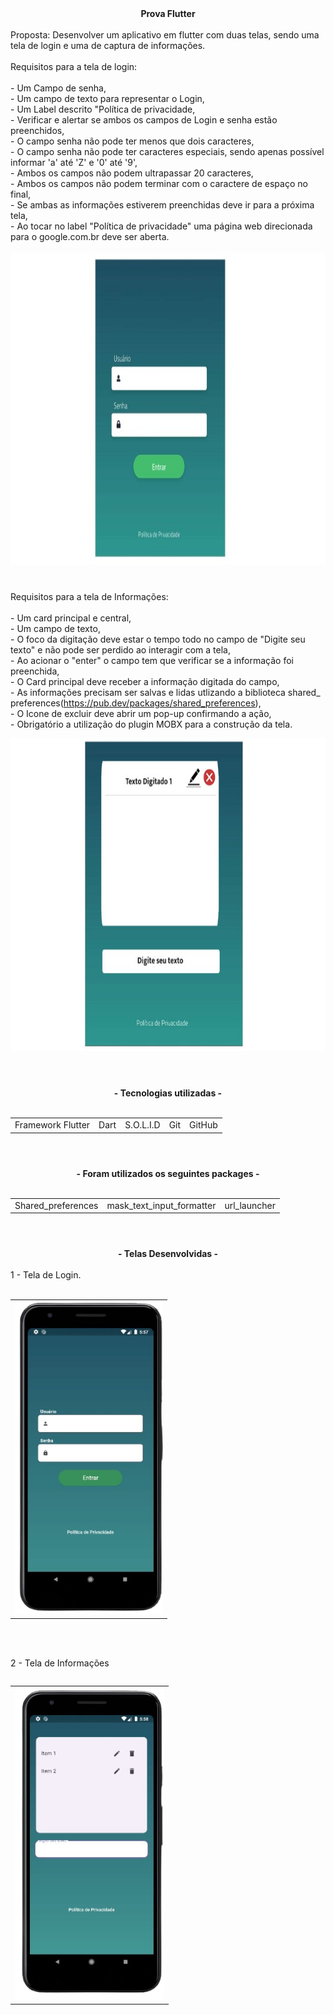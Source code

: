 
 <div align="center">  
  <strong>Prova Flutter </strong>
</div>

<br>


 <div>  
  Proposta: Desenvolver um aplicativo em flutter com duas telas, sendo uma tela de login e uma de captura de informações.
</div>
<br>
 
 <div>  
Requisitos para a tela de login:
   <br>
   <br>
   - Um Campo de senha,
   <br>
   - Um campo de texto para representar o Login,
   <br>
   - Um Label descrito "Política de privacidade,
   <br>
   - Verificar e alertar se ambos os campos de Login e senha estão preenchidos,
   <br>
   - O campo senha não pode ter menos que dois caracteres,
   <br>
   - O campo senha não pode ter caracteres especiais, sendo apenas possível informar 'a' até 'Z' e '0' até '9',
   <br>
   - Ambos os campos não podem ultrapassar 20 caracteres,
   <br>
   - Ambos os campos não podem terminar com o caractere de espaço no final,
   <br>
   - Se ambas as informações estiverem preenchidas deve ir para a próxima tela,
   <br>
   - Ao tocar no label "Política de privacidade" uma página web direcionada para o google.com.br deve ser aberta.
</div>  
<br>
 <td>
    <img src="https://github.com/ricardocaironi/prova-flutter/blob/master/assets/escopo_login.jpg" alt="Details Page - version mobile" height="500px">
 </td>

#

Requisitos para a tela de Informações:
   <br>
   <br>
     - Um card principal e central,
   <br>
    - Um campo de texto,
   <br>
    - O foco da digitação deve estar o tempo todo no campo de "Digite seu texto" e não pode ser perdido ao interagir com a tela,
   <br>
    - Ao acionar o "enter" o campo tem que verificar se a informação foi preenchida,
   <br>
    - O Card principal deve receber a informação digitada do campo, 
    <br>
    - As informações precisam ser salvas e lidas utlizando a biblioteca shared_ preferences(https://pub.dev/packages/shared_preferences),
   <br>
    - O Icone de excluir deve abrir um pop-up confirmando a ação,
   <br>
    - Obrigatório a utilização do plugin MOBX para a construção da tela.
</div>  
 <td>
    <img src="https://github.com/ricardocaironi/prova-flutter/blob/master/assets/escopo_info.jpg" alt="Details Page - version mobile" height="500px">
 </td>


<br>


#

 <br>

 <div align="center">  
  <strong> - Tecnologias utilizadas - </strong>
</div>   

<br>

<table align="center">
 <tr>
  <td>Framework Flutter</td>  
  <td>Dart</td>
  <td>S.O.L.I.D</td>
  <td>Git</td>
  <td>GitHub</td>
 </tr>
</table>

#
<br>
 <div align="center">  
  <strong> - Foram utilizados os seguintes packages - </strong>
</div>  

<br>

<table align="center">
 <tr>
  <td>Shared_preferences</td> 
  <td>mask_text_input_formatter</td>
  <td>url_launcher</td>
 </tr> 
</table>

 #

 <br>

 <div align="center">  
  <strong> - Telas Desenvolvidas - </strong>
</div>   
<br>

<div>
 1 - Tela de Login.
 <br>

  <br>
   <table align="center">
 <td>
    <img src="https://github.com/ricardocaironi/prova-flutter/blob/master/assets/login.png" alt="Details Page - version mobile" height="500px">
 </td>
      <table/>
  <br>
  <br>
  
 2 - Tela de Informações
  <br>

   <table align="center">
 <td>
   <img src="https://github.com/ricardocaironi/prova-flutter/blob/master/assets/info.png" alt="Details Page - version mobile" height="500px">
 </td>
    <table/>
  <br>
  <br>
